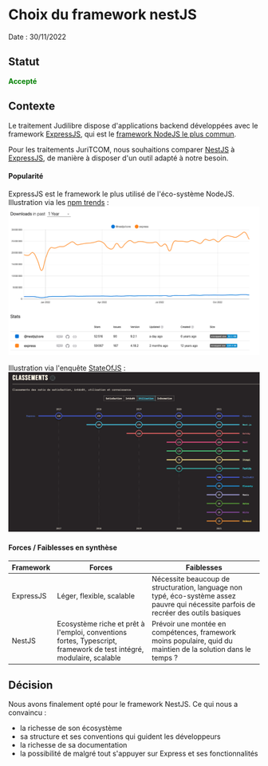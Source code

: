 # Choix du framework nestJS

Date : 30/11/2022

## Statut

**<span style="color:green">Accepté</span>**

## Contexte

Le traitement Judilibre dispose d'applications backend développées avec le framework [ExpressJS](https://expressjs.com/fr/), qui est le [framework NodeJS le plus commun](https://2021.stateofjs.com/fr-FR/libraries/back-end-frameworks/).

Pour les traitements JuriTCOM, nous souhaitions comparer [NestJS](https://nestjs.com/) à [ExpressJS](https://expressjs.com/fr/), de manière à disposer d'un outil adapté à notre besoin. 

#### Popularité 

ExpressJS est le framework le plus utilisé de l'éco-système NodeJS. 
Illustration via les [npm trends](https://npmtrends.com/@nestjs/core-vs-express) : 
![NPM Trends](../images/0001-npm-trends-2022.png)

Illustration via l'enquête [StateOfJS](https://2021.stateofjs.com/fr-FR/libraries/back-end-frameworks/) : 
![State of JS](../images/0001-state-of-js-2021.png)

#### Forces / Faiblesses en synthèse

| Framework  | Forces | Faiblesses |
|------------|--------|------------|
| ExpressJS  | Léger, flexible, scalable  | Nécessite beaucoup de structuration, language non typé, éco-système assez pauvre qui nécessite parfois de recréer des outils basiques |
| NestJS     | Ecosystème riche et prêt à l'emploi, conventions fortes, Typescript, framework de test intégré, modulaire, scalable | Prévoir une montée en compétences, framework moins populaire, quid du maintien de la solution dans le temps ? |


## Décision

Nous avons finalement opté pour le framework NestJS. Ce qui nous a convaincu : 
- la richesse de son écosystème 
- sa structure et ses conventions qui guident les développeurs
- la richesse de sa documentation
- la possibilité de malgré tout s'appuyer sur Express et ses fonctionnalités